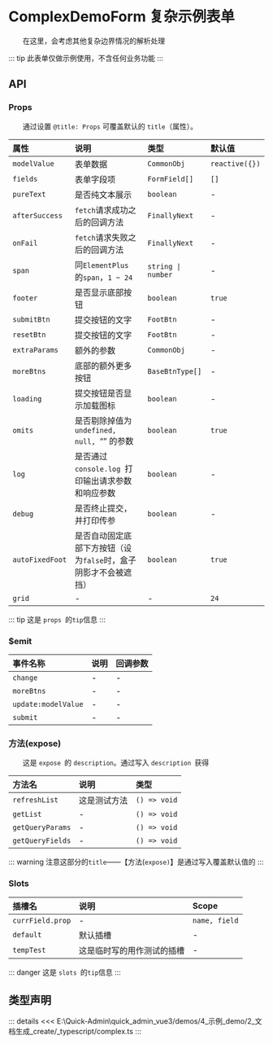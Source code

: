 # ComplexDemoForm 复杂示例表单

&emsp;&emsp;在这里，会考虑其他复杂边界情况的解析处理

::: tip
此表单仅做示例使用，不含任何业务功能
:::



## API 

### Props

&emsp;&emsp;通过设置 `@title: Props` 可覆盖默认的 `title`（属性）。

|属性|说明|类型|默认值|
|:---|:---|:---|:---|
|`modelValue`|表单数据|`CommonObj`|`reactive({})`|
|`fields`|表单字段项|`FormField[]`|`[]`|
|`pureText`|是否纯文本展示|`boolean`|-|
|`afterSuccess`|`fetch`请求成功之后的回调方法|`FinallyNext`|-|
|`onFail`|`fetch`请求失败之后的回调方法|`FinallyNext`|-|
|`span`|同`ElementPlus `的`span`，`1 ~ 24`|`string \| number`|-|
|`footer`|是否显示底部按钮|`boolean`|`true`|
|`submitBtn`|提交按钮的文字|`FootBtn`|-|
|`resetBtn`|提交按钮的文字|`FootBtn`|-|
|`extraParams`|额外的参数|`CommonObj`|-|
|`moreBtns`|底部的额外更多按钮|`BaseBtnType[]`|-|
|`loading`|提交按钮是否显示加载图标|`boolean`|-|
|`omits`|是否剔除掉值为 `undefined, null, `“” 的参数|`boolean`|`true`|
|`log`|是否通过 `console.log `打印输出请求参数和响应参数|`boolean`|-|
|`debug`|是否终止提交，并打印传参|`boolean`|-|
|`autoFixedFoot`|是否自动固定底部下方按钮（设为`false`时，盒子阴影才不会被遮挡）|`boolean`|`true`|
|`grid`|-|-|`24`|

::: tip
这是 `props `的`tip`信息
:::

### $emit

|事件名称|说明|回调参数|
|:---|:---|:---|
|`change`|-|-|
|`moreBtns`|-|-|
|`update:modelValue`|-|-|
|`submit`|-|-|

### 方法(expose)

&emsp;&emsp;这是 `expose `的 `description`。通过写入 `description `获得

|方法名|说明|类型|
|:---|:---|:---|
|`refreshList`|这是测试方法|`() => void`|
|`getList`|-|`() => void`|
|`getQueryParams`|-|`() => void`|
|`getQueryFields`|-|`() => void`|

::: warning
注意这部分的`title`——【方法(`expose)`】是通过写入覆盖默认值的
:::

### Slots

|插槽名|说明|Scope|
|:---|:---|:---|
|`currField.prop`|-|`name, field`|
|`default`|默认插槽|-|
|`tempTest`|这是临时写的用作测试的插槽|-|

::: danger
这是 `slots `的`tip`信息
:::


## 类型声明

::: details
<<< E:\Quick-Admin\quick_admin_vue3/demos/4_示例_demo/2_文档生成_create/_typescript/complex.ts
:::  
